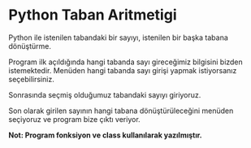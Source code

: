 # Python Taban Aritmetigi
Python ile istenilen tabandaki bir sayıyı, istenilen bir başka tabana dönüştürme. 

Program ilk açıldığında hangi tabanda sayı gireceğimiz bilgisini bizden istemektedir. Menüden hangi tabanda sayı girişi yapmak istiyorsanız seçebilirsiniz.

Sonrasında seçmiş olduğumuz tabandaki sayıyı giriyoruz. 

Son olarak girilen sayının hangi tabana dönüştürüleceğini menüden seçiyoruz ve program bize çıktı veriyor. 


<b>Not: Program fonksiyon ve class kullanılarak yazılmıştır.<b> 
